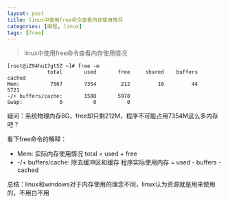 ```yaml
---
layout: post
title: linux中使用free命令查看内存使用情况
categories: [编程, linux]
tags: [free]
---
```


> linux中使用free命令查看内存使用情况

```
[root@iZ94hu17gt5Z ~]# free -m
             total       used       free     shared    buffers     cached
Mem:          7567       7354        212         16         44       5721
-/+ buffers/cache:       1588       5978
Swap:            0          0          0

```

疑问：系统物理内存8G，free却只剩212M，程序不可能占用7354M这么多内存吧？

看下free命令的解释：
* Mem: 实际内存使用情况 total = used + free
* -/+ buffers/cache: 除去缓冲区和缓存 程序实际使用内存 = used - buffers -cached

总结：linux和windows对于内存使用的理念不同，linux认为资源就是用来使用的，不用白不用